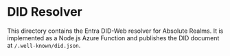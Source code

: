 # DID Resolver

This directory contains the Entra DID-Web resolver for Absolute Realms. It is implemented as a Node.js Azure Function and publishes the DID document at `/.well-known/did.json`.
